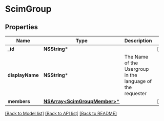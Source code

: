 # ScimGroup

## Properties
Name | Type | Description | Notes
------------ | ------------- | ------------- | -------------
**_id** | **NSString*** |  | [optional] 
**displayName** | **NSString*** | The Name of the Usergroup in the language of the requester | 
**members** | [**NSArray&lt;ScimGroupMember&gt;***](ScimGroupMember.md) |  | [optional] 

[[Back to Model list]](../README.md#documentation-for-models) [[Back to API list]](../README.md#documentation-for-api-endpoints) [[Back to README]](../README.md)



